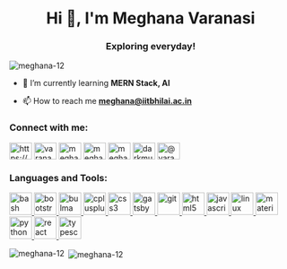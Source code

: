 <h1 align="center">Hi 👋, I'm Meghana Varanasi</h1>
<h3 align="center">Exploring everyday!</h3>

<p align="left"> <img src="https://komarev.com/ghpvc/?username=meghana-12" alt="meghana-12" /> </p>

- 🌱 I’m currently learning **MERN Stack, AI**

- 📫 How to reach me **meghana@iitbhilai.ac.in**

<p align="left">
<h3 align="left">Connect with me:</h3>
<a href="https://linkedin.com/in/https://www.linkedin.com/in/varanasi-meghana-1671b1192/" target="blank"><img align="center" src="https://cdn.jsdelivr.net/npm/simple-icons@3.0.1/icons/linkedin.svg" alt="https://www.linkedin.com/in/varanasi-meghana-1671b1192/" height="30" width="40" /></a>
<a href="https://kaggle.com/varanasimeghana" target="blank"><img align="center" src="https://cdn.jsdelivr.net/npm/simple-icons@3.0.1/icons/kaggle.svg" alt="varanasimeghana" height="30" width="40" /></a>
<a href="https://www.codechef.com/users/meghanacc12" target="blank"><img align="center" src="https://cdn.jsdelivr.net/npm/simple-icons@3.1.0/icons/codechef.svg" alt="meghanacc12" height="30" width="40" /></a>
<a href="https://www.hackerrank.com/meghana_cosmos" target="blank"><img align="center" src="https://cdn.jsdelivr.net/npm/simple-icons@3.0.1/icons/hackerrank.svg" alt="meghana_cosmos" height="30" width="40" /></a>
<a href="https://codeforces.com/profile/meghana12" target="blank"><img align="center" src="https://cdn.jsdelivr.net/npm/simple-icons@3.0.1/icons/codeforces.svg" alt="meghana12" height="30" width="40" /></a>
<a href="https://www.leetcode.com/darkmu10t" target="blank"><img align="center" src="https://cdn.jsdelivr.net/npm/simple-icons@3.0.1/icons/leetcode.svg" alt="darkmu10t" height="30" width="40" /></a>
<a href="https://www.hackerearth.com/@varanasi21" target="blank"><img align="center" src="https://cdn.jsdelivr.net/npm/simple-icons@3.0.1/icons/hackerearth.svg" alt="@varanasi21" height="30" width="40" /></a>
</p>

<h3 align="left">Languages and Tools:</h3>
<p align="left"> <a href="https://www.gnu.org/software/bash/" target="_blank"> <img src="https://www.vectorlogo.zone/logos/gnu_bash/gnu_bash-icon.svg" alt="bash" width="40" height="40"/> </a> <a href="https://getbootstrap.com" target="_blank"> <img src="https://devicons.github.io/devicon/devicon.git/icons/bootstrap/bootstrap-plain.svg" alt="bootstrap" width="40" height="40"/> </a> <a href="https://bulma.io/" target="_blank"> <img src="https://raw.githubusercontent.com/gilbarbara/logos/804dc257b59e144eaca5bc6ffd16949752c6f789/logos/bulma.svg" alt="bulma" width="40" height="40"/> </a> <a href="https://www.w3schools.com/cpp/" target="_blank"> <img src="https://devicons.github.io/devicon/devicon.git/icons/cplusplus/cplusplus-original.svg" alt="cplusplus" width="40" height="40"/> </a> <a href="https://www.w3schools.com/css/" target="_blank"> <img src="https://devicons.github.io/devicon/devicon.git/icons/css3/css3-original-wordmark.svg" alt="css3" width="40" height="40"/> </a> <a href="https://www.gatsbyjs.com/" target="_blank"> <img src="https://www.vectorlogo.zone/logos/gatsbyjs/gatsbyjs-icon.svg" alt="gatsby" width="40" height="40"/> </a> <a href="https://git-scm.com/" target="_blank"> <img src="https://www.vectorlogo.zone/logos/git-scm/git-scm-icon.svg" alt="git" width="40" height="40"/> </a> <a href="https://www.w3.org/html/" target="_blank"> <img src="https://devicons.github.io/devicon/devicon.git/icons/html5/html5-original-wordmark.svg" alt="html5" width="40" height="40"/> </a> <a href="https://developer.mozilla.org/en-US/docs/Web/JavaScript" target="_blank"> <img src="https://devicons.github.io/devicon/devicon.git/icons/javascript/javascript-original.svg" alt="javascript" width="40" height="40"/> </a> <a href="https://www.linux.org/" target="_blank"> <img src="https://devicons.github.io/devicon/devicon.git/icons/linux/linux-original.svg" alt="linux" width="40" height="40"/> </a> <a href="https://materializecss.com/" target="_blank"> <img src="https://raw.githubusercontent.com/prplx/svg-logos/5585531d45d294869c4eaab4d7cf2e9c167710a9/svg/materialize.svg" alt="materialize" width="40" height="40"/> </a> <a href="https://www.python.org" target="_blank"> <img src="https://devicons.github.io/devicon/devicon.git/icons/python/python-original.svg" alt="python" width="40" height="40"/> </a> <a href="https://reactjs.org/" target="_blank"> <img src="https://devicons.github.io/devicon/devicon.git/icons/react/react-original-wordmark.svg" alt="react" width="40" height="40"/> </a> <a href="https://www.typescriptlang.org/" target="_blank"> <img src="https://devicons.github.io/devicon/devicon.git/icons/typescript/typescript-original.svg" alt="typescript" width="40" height="40"/> </a> </p>

<p><img align="left" src="https://github-readme-stats.vercel.app/api/top-langs/?username=meghana-12&layout=compact" alt="meghana-12" /></p>

<p>&nbsp;<img align="center" src="https://github-readme-stats.vercel.app/api?username=meghana-12&show_icons=true" alt="meghana-12" /></p>
